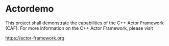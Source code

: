 # Actordemo

This project shall demonstrate the capabilities of the C++ Actor Framework (CAF). 
For more information on the C++ Actor Framework, please visit

https://actor-framework.org
